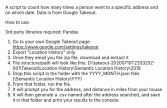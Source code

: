 A script to count how many times a person went to a specific address and on which date. Data is from Google Takeout. 

How to use:

3rd party libraries required: Pandas

1. Go to your own Google Takeout page: https://www.google.com/settings/takeout
2. Export "Location History" only
3. Once they email you the zip file, download and extract it
4. File structure/path will look like this:
  D:\takeout-20200710T233325Z-001\Takeout\Location History\Semantic Location History\2019
5. Drop this script in the folder with the YYYY_MONTH.json files (\Semantic Location History\YYY)
6. From that folder, run the file. 
7. It will prompt you for the address, and distance in miles from your house
8. It will then generate a .csv named after the address searched, and save it in that folder and print your results to the console.
